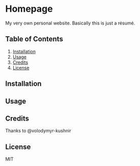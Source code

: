 # Homepage
My very own personal website. Basically this is just a résumé.

## Table of Contents

1. [Installation](#installation)
1. [Usage](#usage)
1. [Credits](#credits)
1. [License](#license)

## Installation

## Usage

## Credits

Thanks to @volodymyr-kushnir

## License

MIT
